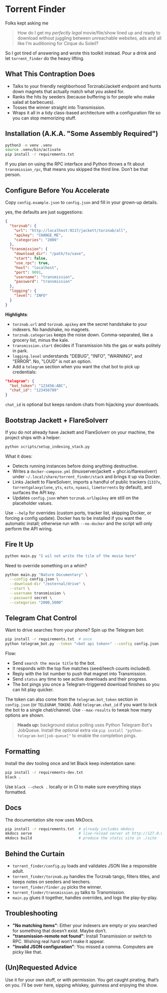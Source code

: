 # Torrent Finder

Folks kept asking me 
>How do I get my *perfectly legal* movie/file/show lined up and ready to download without 
>juggling between unreachable websites, ads and all like I’m auditioning for Cirque du Soleil? 

So I got tired of answering and wrote this toolkit instead. 
Pour a drink and let `torrent_finder` do the heavy lifting.

## What This Contraption Does
- Talks to your friendly neighborhood Torznab/Jackett endpoint and hunts down magnets that actually match what you asked for.
- Ranks the hits by seeders (because buffering is for people who make salad at barbecues).
- Tosses the winner straight into Transmission.
- Wraps it all in a tidy class-based architecture with a configuration file so you can stop memorizing stuff.

## Installation (A.K.A. "Some Assembly Required")
```bash
python3 -m venv .venv
source .venv/bin/activate
pip install -r requirements.txt
```
If you plan on using the RPC interface and Python throws a fit about `transmission_rpc`, that means you skipped the third line. Don’t be that person.

## Configure Before You Accelerate
Copy `config.example.json` to `config.json` and fill in your grown-up details.

yes, the defaults are just suggestions:

```json
{
  "torznab": {
    "url": "http://localhost:9117/jackett/torznab/all",
    "apikey": "CHANGE_ME",
    "categories": "2000"
  },
  "transmission": {
    "download_dir": "/path/to/save",
    "start": false,
    "use_rpc": true,
    "host": "localhost",
    "port": 9091,
    "username": "transmission",
    "password": "transmission"
  },
  "logging": {
    "level": "INFO"
  }
}
```

**Highlights**:
- `torznab.url` and `torznab.apikey` are the secret handshake to your indexers. No handshake, no magnets.
- `torznab.categories` keeps the noise down. Comma-separated, like a grocery list, minus the kale.
- `transmission.start` decides if Transmission hits the gas or waits politely in park.
- `logging.level` understands "DEBUG", "INFO", "WARNING", and "ERROR". No, "LOUD" is not an option.
- Add a `telegram` section when you want the chat bot to pick up credentials:

```json
"telegram": {
  "bot_token": "123456:ABC",
  "chat_id": "123456789"
}
```

`chat_id` is optional but keeps random chats from hijacking your downloads.

## Bootstrap Jackett + FlareSolverr
If you do not already have Jackett and FlareSolverr on your machine, the project ships with a helper:

```bash
python scripts/setup_indexing_stack.py
```

What it does:
- Detects running instances before doing anything destructive.
- Writes a `docker-compose.yml` (linuxserver/jackett + ghcr.io/flaresolverr) under `~/.local/share/torrent_finder/stack` and brings it up via Docker.
- Links Jackett to FlareSolverr, imports a handful of public trackers (`1337x`, `torrentgalaxyclone`, `yts`, `eztv`, `nyaasi`, `limetorrents` by default), and surfaces the API key.
- Updates `config.json` when `torznab.url`/`apikey` are still on the placeholder values.

Use `--help` for overrides (custom ports, tracker list, skipping Docker, or forcing a config update). Docker has to be installed if you want the automatic install; otherwise run with `--no-docker` and the script will only perform the API wiring.

## Fire It Up
```bash
python main.py "I wil not write the tile of the movie here"
```
Need to override something on a whim?
```bash
python main.py "Nature Documentary" \
  --config config.json \
  --download-dir "/external/drive" \
  --start \
  --username transmission \
  --password secret \
  --categories "2000,5000"
```

## Telegram Chat Control
Want to drive searches from your phone? Spin up the Telegram bot:

```bash
pip install -r requirements.txt  # once
python telegram_bot.py --token "<bot api token>" --config config.json
```

Flow:
- Send `search the movie title` to the bot.
- It responds with the top five matches (seed/leech counts included).
- Reply with the list number to push that magnet into Transmission.
- Send `status` any time to see active downloads and their progress.
- The bot pings you once a Telegram-triggered download finishes so you can hit play quicker.

The token can also come from the `telegram.bot_token` section in `config.json` (or `TELEGRAM_TOKEN`). Add
`telegram.chat_id` if you want to lock the bot to a single chat/channel. Use `--max-results` to tweak
how many options are shown.

> **Heads up:** background status polling uses Python Telegram Bot's JobQueue. Install the optional extra via
> `pip install "python-telegram-bot[job-queue]"` to enable the completion pings.

## Formatting
Install the dev tooling once and let Black keep indentation sane:

```bash
pip install -r requirements-dev.txt
black .
```

Use `black --check .` locally or in CI to make sure everything stays formatted.

## Docs
The documentation site now uses MkDocs.

```bash
pip install -r requirements.txt  # already includes mkdocs
mkdocs serve                     # live-reload server at http://127.0.0.1:8000/
mkdocs build                     # produce the static site in ./site
```

## Behind the Curtain
- `torrent_finder/config.py` loads and validates JSON like a responsible adult.
- `torrent_finder/torznab.py` handles the Torznab tango, filters titles, and keeps notes on seeders and leechers.
- `torrent_finder/finder.py` picks the winner.
- `torrent_finder/transmission.py` talks to Transmission.
- `main.py` glues it together, handles overrides, and logs the play-by-play.

## Troubleshooting
- **"No matching items"**: Either your indexers are empty or you searched for something that doesn’t exist. Maybe don’t.
- **"transmission-remote not found"**: Install Transmission or switch to RPC. Wishing real hard won’t make it appear.
- **"Invalid JSON configuration"**: You missed a comma. Computers are picky like that.

## (Un)Requested Advice
Use it for your own stuff, or with permission. You get caught pirating, that’s on you. I’ll be over here, sipping whiskey, guinness and enjoying the show.
